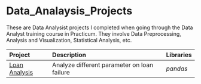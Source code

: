 # Data_Analaysis_Projects
These are Data Analysist projects I completed when going through the Data Analyst training course in Practicum.
They involve Data Preprocessing, Analysis and Visualization, Statistical Analysis, etc.

| Project               | Description                                                                                 | Libraries                      |
|:--------------------- |:------------------------------------------------------------------------------------------- |:------------------------------ |
|[Loan Analysis](https://github.com/yusufsp7/Data_Analaysis_Projects/blob/Project-1/README.md)|Analyze different parameter on loan failure|*pandas*|
